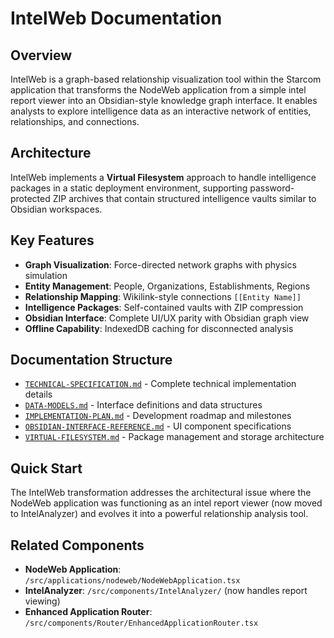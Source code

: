 # IntelWeb Documentation

## Overview

IntelWeb is a graph-based relationship visualization tool within the Starcom application that transforms the NodeWeb application from a simple intel report viewer into an Obsidian-style knowledge graph interface. It enables analysts to explore intelligence data as an interactive network of entities, relationships, and connections.

## Architecture

IntelWeb implements a **Virtual Filesystem** approach to handle intelligence packages in a static deployment environment, supporting password-protected ZIP archives that contain structured intelligence vaults similar to Obsidian workspaces.

## Key Features

- **Graph Visualization**: Force-directed network graphs with physics simulation
- **Entity Management**: People, Organizations, Establishments, Regions
- **Relationship Mapping**: Wikilink-style connections `[[Entity Name]]`
- **Intelligence Packages**: Self-contained vaults with ZIP compression
- **Obsidian Interface**: Complete UI/UX parity with Obsidian graph view
- **Offline Capability**: IndexedDB caching for disconnected analysis

## Documentation Structure

- [`TECHNICAL-SPECIFICATION.md`](./TECHNICAL-SPECIFICATION.md) - Complete technical implementation details
- [`DATA-MODELS.md`](./DATA-MODELS.md) - Interface definitions and data structures
- [`IMPLEMENTATION-PLAN.md`](./IMPLEMENTATION-PLAN.md) - Development roadmap and milestones
- [`OBSIDIAN-INTERFACE-REFERENCE.md`](./OBSIDIAN-INTERFACE-REFERENCE.md) - UI component specifications
- [`VIRTUAL-FILESYSTEM.md`](./VIRTUAL-FILESYSTEM.md) - Package management and storage architecture

## Quick Start

The IntelWeb transformation addresses the architectural issue where the NodeWeb application was functioning as an intel report viewer (now moved to IntelAnalyzer) and evolves it into a powerful relationship analysis tool.

## Related Components

- **NodeWeb Application**: `/src/applications/nodeweb/NodeWebApplication.tsx`
- **IntelAnalyzer**: `/src/components/IntelAnalyzer/` (now handles report viewing)
- **Enhanced Application Router**: `/src/components/Router/EnhancedApplicationRouter.tsx`
